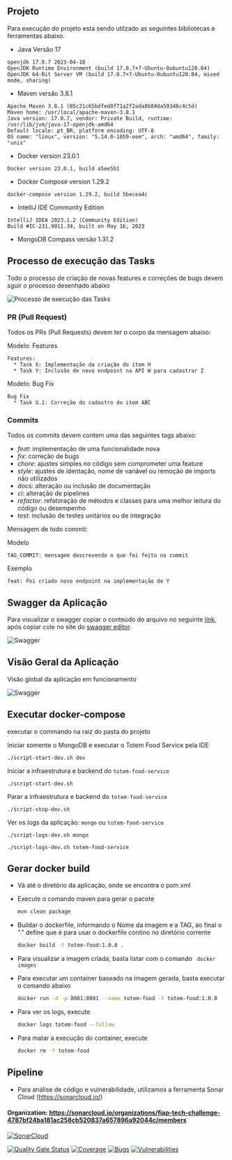 ## Projeto

Para execução do projeto esta sendo utilzado as seguintes bibliotecas e ferramentas abaixo.

* Java Versão 17
```
openjdk 17.0.7 2023-04-18
OpenJDK Runtime Environment (build 17.0.7+7-Ubuntu-0ubuntu120.04)
OpenJDK 64-Bit Server VM (build 17.0.7+7-Ubuntu-0ubuntu120.04, mixed mode, sharing)
```
* Maven versão 3.8.1
```
Apache Maven 3.8.1 (05c21c65bdfed0f71a2f2ada8b84da59348c4c5d)
Maven home: /usr/local/apache-maven-3.8.1
Java version: 17.0.7, vendor: Private Build, runtime: /usr/lib/jvm/java-17-openjdk-amd64
Default locale: pt_BR, platform encoding: UTF-8
OS name: "linux", version: "5.14.0-1059-oem", arch: "amd64", family: "unix"
```
* Docker version 23.0.1
```
Docker version 23.0.1, build a5ee5b1
```
* Docker Compose version 1.29.2
```
docker-compose version 1.29.2, build 5becea4c
```
* IntelliJ IDE Community Edition
```
IntelliJ IDEA 2023.1.2 (Community Edition)
Build #IC-231.9011.34, built on May 16, 2023
```
* MongoDB Compass versão 1.31.2

## Processo de execução das Tasks

Todo o processo de criação de novas features e correções de bugs devem sguir o processo desenhado abaixo

![Processo de execução das Tasks](./documentation/git-process/ProcessoDeExecucaoTasks.png)


### PR (Pull Request)
Todos os PRs (Pull Requests) devem ter o corpo da mensagem abaixo:

Modelo: Features
```
Features:
  * Task X: Implementação da criação do item H
  * Task Y: Inclusão de novo endpoint na API W para cadastrar Z
```
Modelo: Bug Fix
```
Bug Fix
  * Task U.1: Correção do cadastro do item ABC
```

### Commits

Todos os commits devem contem uma das seguintes tags abaixo:

* *feat*: implementação de uma funcionalidade nova
* *fix*: correção de bugs
* *chore*: ajustes simples no código sem comprometer uma feature 
* *style*: ajustes de identação, nome de variável ou remoção de imports não utilizados
* *docs*: alteração ou inclusão de documentação
* *ci*: alteração de pipelines
* *refactor*: refatoração de métodos e classes para uma melhor leitura do código ou desempenho
* *test*: inclusão de testes unitários ou de integração

Mensagem de todo commit:

Modelo
```
TAG_COMMIT: mensagem descrevendo o que foi feito no commit
```
Exemplo
```
feat: Foi criado novo endpoint na implementação de Y
```

## Swagger da Aplicação

Para visualizar o swagger copiar o conteúdo do arquivo no seguinte [link](./documentation/swaggers/totem-food-service.yaml), após copiar cole no site do [swagger editor](https://editor.swagger.io/).

![Swagger](./documentation/swaggers/totem-food-service-swagger.png)

## Visão Geral da Aplicação

Visão global da aplicação em funcionamento

![Swagger](./documentation/diagrams/GeneralVision.png)

## Executar docker-compose

executar o commando na raiz do pasta do projeto

Iniciar somente o MongoDB e executar o Totem Food Service pela IDE
```
./script-start-dev.sh dev
```
Iniciar a infraestrutura e backend do `totem-food-service`
```
./script-start-dev.sh
```
Parar a infraestrutura e backend do `totem-food-service`
```
./script-stop-dev.sh
```
Ver os logs da aplicação: `mongo` ou `totem-food-service`
```
./script-logs-dev.sh mongo
```
```
./script-logs-dev.sh totem-food-service
```

## Gerar docker build

- Vá até o diretório da aplicação, onde se encontra o pom.xml

- Execute o comando maven para gerar o pacote

  ```bash
  mvn clean package
  ```

- Buildar o dockerfile, informando o Nome da imagem e a TAG, ao final o "." define que é para usar o dockerfile contino no diretório corrente

  ```bash
  docker build -t totem-food:1.0.0 .
  ```

- Para visualizar a imagem criada, basta listar com o comando ` docker images` 

- Para executar um container baseado na imagem gerada, basta executar o comando abaixo

  ```bash
  docker run -d -p 8081:8081 --name totem-food -t totem-food:1.0.0
  ```

- Para ver os logs, execute

  ```bash
  docker logs totem-food --follow
  ```

- Para matar a execução do container, execute

  ```bash
  docker rm -f totem-food
  ```

## Pipeline 

- Para análise de código e vulnerabilidade, utilizamos a ferramenta Sonar Cloud (https://sonarcloud.io/)

 #### Organization: https://sonarcloud.io/organizations/fiap-tech-challenge-4787bf24ba181ac258cb520837a657896a92044c/members
 
  [![SonarCloud](https://sonarcloud.io/images/project_badges/sonarcloud-orange.svg)](https://sonarcloud.io/summary/new_code?id=totem-food-service-4787bf24ba181ac258cb520837a657896a92044c)

  [![Quality Gate Status](https://sonarcloud.io/api/project_badges/measure?project=totem-food-service-4787bf24ba181ac258cb520837a657896a92044c&metric=alert_status)](https://sonarcloud.io/summary/new_code?id=totem-food-service-4787bf24ba181ac258cb520837a657896a92044c)
  [![Coverage](https://sonarcloud.io/api/project_badges/measure?project=totem-food-service-4787bf24ba181ac258cb520837a657896a92044c&metric=coverage)](https://sonarcloud.io/summary/new_code?id=totem-food-service-4787bf24ba181ac258cb520837a657896a92044c)
  [![Bugs](https://sonarcloud.io/api/project_badges/measure?project=totem-food-service-4787bf24ba181ac258cb520837a657896a92044c&metric=bugs)](https://sonarcloud.io/summary/new_code?id=totem-food-service-4787bf24ba181ac258cb520837a657896a92044c)
  [![Vulnerabilities](https://sonarcloud.io/api/project_badges/measure?project=totem-food-service-4787bf24ba181ac258cb520837a657896a92044c&metric=vulnerabilities)](https://sonarcloud.io/summary/new_code?id=totem-food-service-4787bf24ba181ac258cb520837a657896a92044c)